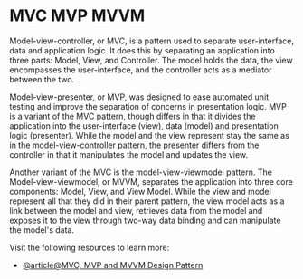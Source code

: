 # MVC MVP MVVM

Model-view-controller, or MVC, is a pattern used to separate user-interface, data and application logic.
It does this by separating an application into three parts: Model, View, and Controller. The model holds the data, the view encompasses the user-interface, and the controller acts as a mediator between the two.

Model-view-presenter, or MVP, was designed to ease automated unit testing and improve the separation of concerns in presentation logic. MVP is a variant of the MVC pattern, though differs in that it divides the application into the user-interface (view), data (model) and presentation logic (presenter). While the model and the view represent stay the same as in the model-view-controller pattern, the presenter differs from the controller in that it manipulates the model and updates the view.

Another variant of the MVC is the model-view-viewmodel pattern. The Model-view-viewmodel, or MVVM, separates the application into three core components: Model, View, and View Model. While the view and model represent all that they did in their parent pattern, the view model acts as a link between the model and view, retrieves data from the model and exposes it to the view through two-way data binding and can manipulate the model's data.

Visit the following resources to learn more:

- [@article@MVC, MVP and MVVM Design Pattern](https://medium.com/@ankit.sinhal/mvc-mvp-and-mvvm-design-pattern-6e169567bbad)

